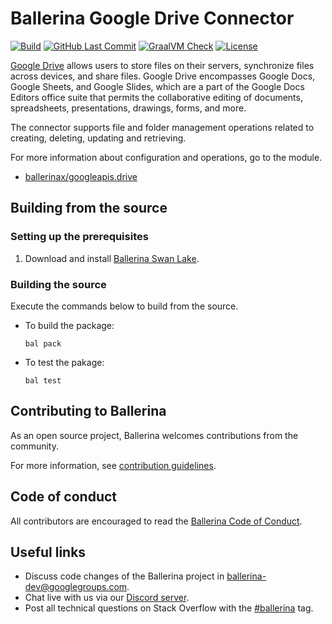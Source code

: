 # Ballerina Google Drive Connector

[![Build](https://github.com/ballerina-platform/module-ballerinax-googleapis.drive/workflows/CI/badge.svg)](https://github.com/ballerina-platform/module-ballerinax-googleapis.drive/actions?query=workflow%3ACI)
[![GitHub Last Commit](https://img.shields.io/github/last-commit/ballerina-platform/module-ballerinax-googleapis.drive.svg)](https://github.com/ballerina-platform/module-ballerinax-googleapis.drive/commits/master)
[![GraalVM Check](https://github.com/ballerina-platform/module-ballerinax-googleapis.drive/actions/workflows/build-with-bal-test-native.yml/badge.svg)](https://github.com/ballerina-platform/module-ballerinax-googleapis.drive/actions/workflows/build-with-bal-test-native.yml)
[![License](https://img.shields.io/badge/License-Apache%202.0-blue.svg)](https://opensource.org/licenses/Apache-2.0)

[Google Drive](https://developers.google.com/drive/api) allows users to store files on their servers, synchronize files across devices, and share files. Google Drive encompasses Google Docs, Google Sheets, and Google Slides, which are a part of the Google Docs Editors office suite that permits the collaborative editing of documents, spreadsheets, presentations, drawings, forms, and more.

The connector supports file and folder management operations related to creating, deleting, updating and retrieving.

For more information about configuration and operations, go to the module.
- [ballerinax/googleapis.drive](drive/Module.md)

## Building from the source

### Setting up the prerequisites
1. Download and install [Ballerina Swan Lake](https://ballerina.io/). 

### Building the source

Execute the commands below to build from the source.

- To build the package:
    ```shell
    bal pack
    ```
- To test the pakage: 
    ```shell
    bal test
    ```
    
## Contributing to Ballerina
 
As an open source project, Ballerina welcomes contributions from the community.
 
For more information, see [contribution guidelines](https://github.com/ballerina-platform/ballerina-lang/blob/master/CONTRIBUTING.md).
 
## Code of conduct
 
All contributors are encouraged to read the [Ballerina Code of Conduct](https://ballerina.io/code-of-conduct).
 
## Useful links
 
* Discuss code changes of the Ballerina project in [ballerina-dev@googlegroups.com](mailto:ballerina-dev@googlegroups.com).
* Chat live with us via our [Discord server](https://discord.gg/ballerinalang).
* Post all technical questions on Stack Overflow with the [#ballerina](https://stackoverflow.com/questions/tagged/ballerina) tag.
 